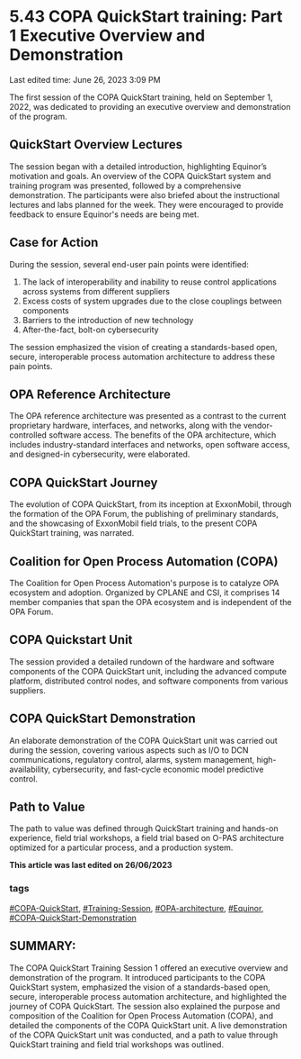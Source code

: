 # 5.43 COPA QuickStart training: Part 1 Executive Overview and Demonstration

Last edited time: June 26, 2023 3:09 PM

The first session of the COPA QuickStart training, held on September 1, 2022, was dedicated to providing an executive overview and demonstration of the program.

## QuickStart Overview Lectures

The session began with a detailed introduction, highlighting Equinor’s motivation and goals. An overview of the COPA QuickStart system and training program was presented, followed by a comprehensive demonstration. The participants were also briefed about the instructional lectures and labs planned for the week. They were encouraged to provide feedback to ensure Equinor's needs are being met.

## Case for Action

During the session, several end-user pain points were identified:

1. The lack of interoperability and inability to reuse control applications across systems from different suppliers
2. Excess costs of system upgrades due to the close couplings between components
3. Barriers to the introduction of new technology
4. After-the-fact, bolt-on cybersecurity

The session emphasized the vision of creating a standards-based open, secure, interoperable process automation architecture to address these pain points.

## OPA Reference Architecture

The OPA reference architecture was presented as a contrast to the current proprietary hardware, interfaces, and networks, along with the vendor-controlled software access. The benefits of the OPA architecture, which includes industry-standard interfaces and networks, open software access, and designed-in cybersecurity, were elaborated.

## COPA QuickStart Journey

The evolution of COPA QuickStart, from its inception at ExxonMobil, through the formation of the OPA Forum, the publishing of preliminary standards, and the showcasing of ExxonMobil field trials, to the present COPA QuickStart training, was narrated.

## Coalition for Open Process Automation (COPA)

The Coalition for Open Process Automation's purpose is to catalyze OPA ecosystem and adoption. Organized by CPLANE and CSI, it comprises 14 member companies that span the OPA ecosystem and is independent of the OPA Forum.

## COPA Quickstart Unit

The session provided a detailed rundown of the hardware and software components of the COPA QuickStart unit, including the advanced compute platform, distributed control nodes, and software components from various suppliers.

## COPA QuickStart Demonstration

An elaborate demonstration of the COPA QuickStart unit was carried out during the session, covering various aspects such as I/O to DCN communications, regulatory control, alarms, system management, high-availability, cybersecurity, and fast-cycle economic model predictive control.

## Path to Value

The path to value was defined through QuickStart training and hands-on experience, field trial workshops, a field trial based on O-PAS architecture optimized for a particular process, and a production system.

**This article was last edited on 26/06/2023**

### tags

[#COPA-QuickStart](notion://www.notion.so/adti-wiki/COPA-QuickStart-training-Part-1-Executive-Overview-and-Demonstration-6304276f5ee64c44b0b7fecce82c07fc), [#Training-Session](notion://www.notion.so/adti-wiki/COPA-QuickStart-training-Part-1-Executive-Overview-and-Demonstration-6304276f5ee64c44b0b7fecce82c07fc), [#OPA-architecture](notion://www.notion.so/adti-wiki/COPA-QuickStart-training-Part-1-Executive-Overview-and-Demonstration-6304276f5ee64c44b0b7fecce82c07fc), [#Equinor](notion://www.notion.so/adti-wiki/COPA-QuickStart-training-Part-1-Executive-Overview-and-Demonstration-6304276f5ee64c44b0b7fecce82c07fc), [#COPA-QuickStart-Demonstration](notion://www.notion.so/adti-wiki/COPA-QuickStart-training-Part-1-Executive-Overview-and-Demonstration-6304276f5ee64c44b0b7fecce82c07fc)

## SUMMARY:

The COPA QuickStart Training Session 1 offered an executive overview and demonstration of the program. It introduced participants to the COPA QuickStart system, emphasized the vision of a standards-based open, secure, interoperable process automation architecture, and highlighted the journey of COPA QuickStart. The session also explained the purpose and composition of the Coalition for Open Process Automation (COPA), and detailed the components of the COPA QuickStart unit. A live demonstration of the COPA QuickStart unit was conducted, and a path to value through QuickStart training and field trial workshops was outlined.
